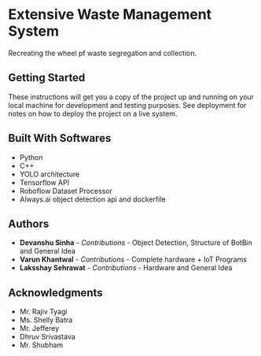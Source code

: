 # Extensive Waste Management System

Recreating the wheel pf waste segregation and collection.

## Getting Started

These instructions will get you a copy of the project up and running on your local machine for development and testing purposes. See deployment for notes on how to deploy the project on a live system.


## Built With Softwares

* Python
* C++
* YOLO architecture
* Tensorflow API
* Roboflow Dataset Processor
* Always.ai object detection api and dockerfile


## Authors

* **Devanshu Sinha** - *Contributions* - Object Detection, Structure of BotBin and General Idea
* **Varun Khantwal** - *Contributions* - Complete hardware + IoT Programs
* **Laksshay Sehrawat** - *Contributions* - Hardware and General Idea



## Acknowledgments

* Mr. Rajiv Tyagi
* Ms. Shelly Batra
* Mr. Jefferey
* Dhruv Srivastava
* Mr. Shubham
